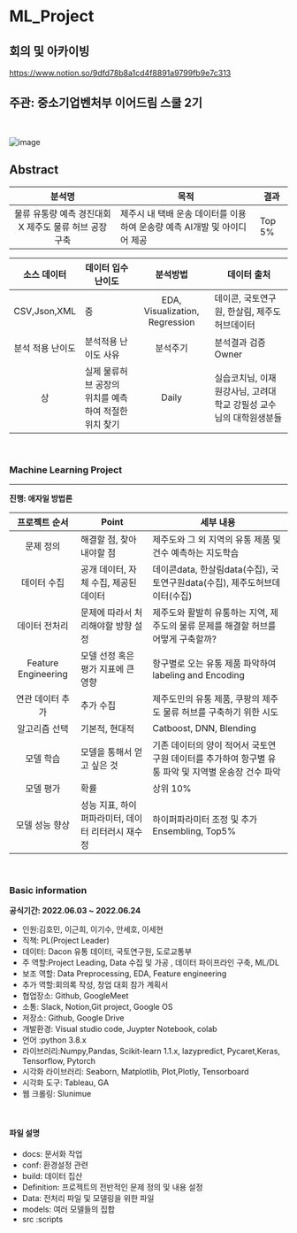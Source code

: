 # ML_Project

## 회의 및 아카이빙 

https://www.notion.so/9dfd78b8a1cd4f8891a9799fb9e7c313

## 주관: 중소기업벤처부 이어드림 스쿨 2기

<br>

![image](https://user-images.githubusercontent.com/86671456/172179003-29299766-6706-4328-a3cf-4ee7684a9b82.png)


## Abstract

| 분석명 |목적|결과|
|:-----:|----------|-----|
|물류 유통량 예측 경진대회 X 제주도 물류 허브 공장 구축| 제주시 내 택배 운송 데이터를 이용하여 운송량 예측 AI개발 및 아이디어 제공|Top 5%|

|  소스 데이터 |     데이터 입수 난이도    |      분석방법     |데이터 출처|
|:------------------:| -----|:---------------:|-----------|
|CSV,Json,XML|중 |EDA, Visualization, Regression   |데이콘, 국토연구원, 한살림, 제주도허브데이터|
|  분석 적용 난이도  |     분석적용 난이도 사유    |      분석주기     | 분석결과 검증 Owner|
|상| 실제 물류허브 공장의 위치를 예측하여 적절한 위치 찾기|Daily  | 실습코치님, 이재원강사님, 고려대학교 강필성 교수님의 대학원생분들 |



<br>

### Machine Learning Project 

---
**진행: 애자일 방법론**

|  프로젝트 순서 |     Point    | 세부 내용 |  
|:------------------:| -----|------|
|문제 정의|해결할 점, 찾아내야할 점 |제주도와 그 외 지역의 유통 제품 및 건수 예측하는 지도학습|
|데이터 수집|공개 데이터, 자체 수집, 제공된 데이터 |데이콘data, 한살림data(수집), 국토연구원data(수집), 제주도허브데이터(수집)|   
|데이터 전처리|문제에 따라서 처리해야할 방향 설정 |제주도와 활발히 유통하는 지역, 제주도의 물류 문제를 해결할 허브를 어떻게 구축할까?|
|Feature Engineering|모델 선정 혹은 평가 지표에 큰 영향|항구별로 오는 유통 제품 파악하여 labeling and Encoding|
|연관 데이터 추가|추가 수집 |제주도민의 유통 제품, 쿠팡의 제주도 물류 허브를 구축하기 위한 시도  |
|알고리즘 선택| 기본적, 현대적|Catboost, DNN, Blending|   
|모델 학습|모델을 통해서 얻고 싶은 것 |기존 데이터의 양이 적어서 국토연구원 데이터를 추가하여 항구별 유통 파악 및 지역별 운송장 건수 파악|
|모델 평가|확률 | 상위 10%|
|모델 성능 향상|성능 지표, 하이퍼파라미터, 데이터 리터러시 재수정 |하이퍼파라미터 조정 및 추가 Ensembling, Top5%   |

<br>

### Basic information

**공식기간: 2022.06.03 ~ 2022.06.24**


- 인원:김호민, 이근희, 이기수, 안세호, 이세현
- 직책: PL(Project Leader)
- 데이터: Dacon 유통 데이터, 국토연구원, 도로교통부
- 주 역할:Project Leading, Data 수집  및 가공 , 데이터 파이프라인 구축, ML/DL
- 보조 역할: Data Preprocessing, EDA, Feature engineering
- 추가 역할:회의록 작성, 창업 대회 참가 계획서
- 협업장소: Github, GoogleMeet
- 소통: Slack, Notion,Git project, Google OS
- 저장소: Github, Google Drive
- 개발환경: Visual studio code, Juypter Notebook, colab
- 언어 :python 3.8.x
- 라이브러리:Numpy,Pandas, Scikit-learn 1.1.x, lazypredict, Pycaret,Keras, Tensorflow, Pytorch
- 시각화 라이브러리: Seaborn, Matplotlib, Plot,Plotly, Tensorboard
- 시각화 도구: Tableau, GA
- 웹 크롤링: Slunimue

<br>

#### 파일 설명


- docs: 문서화 작업
- conf: 환경설정 관련
- build: 데이터 집산
- Definition: 프로젝트의 전반적인 문제 정의 및 내용 설정
- Data: 전처리 파일 및 모델링을 위한 파일
- models: 여러 모델들의 집합
- src :scripts
